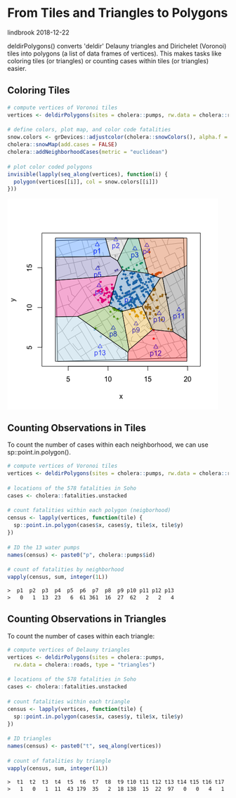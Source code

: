 From Tiles and Triangles to Polygons
================
lindbrook
2018-12-22

deldirPolygons() converts 'deldir' Delauny triangles and Dirichelet (Voronoi) tiles into polygons (a list of data frames of vertices). This makes tasks like coloring tiles (or triangles) or counting cases within tiles (or triangles) easier.

Coloring Tiles
--------------

``` r
# compute vertices of Voronoi tiles
vertices <- deldirPolygons(sites = cholera::pumps, rw.data = cholera::roads)

# define colors, plot map, and color code fatalities
snow.colors <- grDevices::adjustcolor(cholera::snowColors(), alpha.f = 1/3)
cholera::snowMap(add.cases = FALSE)
cholera::addNeighborhoodCases(metric = "euclidean")

# plot color coded polygons
invisible(lapply(seq_along(vertices), function(i) {
  polygon(vertices[[i]], col = snow.colors[[i]])
}))
```

<img src="tiles.polygons_files/figure-markdown_github/coloring-1.png" style="display: block; margin: auto auto auto 0;" />

Counting Observations in Tiles
------------------------------

To count the number of cases within each neighborhood, we can use sp::point.in.polygon().

``` r
# compute vertices of Voronoi tiles
vertices <- deldirPolygons(sites = cholera::pumps, rw.data = cholera::roads)

# locations of the 578 fatalities in Soho
cases <- cholera::fatalities.unstacked

# count fatalities within each polygon (neigborhood)
census <- lapply(vertices, function(tile) {
  sp::point.in.polygon(cases$x, cases$y, tile$x, tile$y)
})

# ID the 13 water pumps
names(census) <- paste0("p", cholera::pumps$id)

# count of fatalities by neighborhood
vapply(census, sum, integer(1L))
```

    >  p1  p2  p3  p4  p5  p6  p7  p8  p9 p10 p11 p12 p13 
    >   0   1  13  23   6  61 361  16  27  62   2   2   4

Counting Observations in Triangles
----------------------------------

To count the number of cases within each triangle:

``` r
# compute vertices of Delauny triangles
vertices <- deldirPolygons(sites = cholera::pumps,
  rw.data = cholera::roads, type = "triangles")

# locations of the 578 fatalities in Soho
cases <- cholera::fatalities.unstacked

# count fatalities within each triangle
census <- lapply(vertices, function(tile) {
  sp::point.in.polygon(cases$x, cases$y, tile$x, tile$y)
})

# ID triangles
names(census) <- paste0("t", seq_along(vertices))

# count of fatalities by triangle
vapply(census, sum, integer(1L))
```

    >  t1  t2  t3  t4  t5  t6  t7  t8  t9 t10 t11 t12 t13 t14 t15 t16 t17 
    >   1   0   1  11  43 179  35   2  18 138  15  22  97   0   0   4   1
